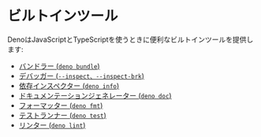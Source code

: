 <!-- # Built-in tooling -->
# ビルトインツール

<!--
Deno provides some built in tooling that is useful when working with JavaScript
and TypeScript:
-->
DenoはJavaScriptとTypeScriptを使うときに便利なビルトインツールを提供します:

<!--
- [bundler (`deno bundle`)](./tools/bundler.md)
- [dependency inspector (`deno info`)](./tools/dependency_inspector.md)
- [documentation generator (`deno doc`)](./tools/documentation_generator.md)
- [formatter (`deno fmt`)](./tools/formatter.md)
- [test runner (`deno test`)](./testing.md)
- [linter (`deno lint`)](./tools/linter.md)
-->
- [バンドラー (`deno bundle`)](./tools/bundler.md)
- [デバッガー (`--inspect、--inspect-brk`)](./tools/debugger.md)
- [依存インスペクター (`deno info`)](./tools/dependency_inspector.md)
- [ドキュメンテーションジェネレーター (`deno doc`)](./tools/documentation_generator.md)
- [フォーマッター (`deno fmt`)](./tools/formatter.md)
- [テストランナー (`deno test`)](./testing.md)
- [リンター (`deno lint`)](./tools/linter.md)
